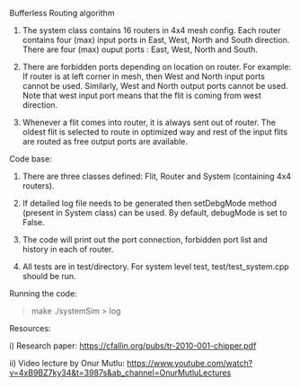 Bufferless Routing algorithm

1) The system class contains 16 routers in 4x4 mesh config. Each router contains four (max) input ports in East, West, North and South direction. There are four (max) ouput ports : East, West, North and South.

2) There are forbidden ports depending on location on router. For example: If router is at left corner in mesh, then West and North input ports cannot be used. Similarly, West and North output ports cannot be used. 
Note that west input port means that the flit is coming from west direction.

3) Whenever a flit comes into router, it is always sent out of router. The oldest flit is selected to route in optimized way and rest of the input flits are routed as free output ports are available. 

Code base:

1) There are three classes defined: Flit, Router and System (containing 4x4 routers).

2) If detailed log file needs to be generated then setDebgMode method (present in System class) can be used. By default, debugMode is set to False.

3) The code will print out the port connection, forbidden port list and history in each of router.

4) All tests are in test/directory. For system level test, test/test_system.cpp should be run.

Running the code:

> make
> ./systemSim > log

Resources:

i) Research paper: https://cfallin.org/pubs/tr-2010-001-chipper.pdf

ii) Video lecture by Onur Mutlu: https://www.youtube.com/watch?v=4xB9BZ7ky34&t=3987s&ab_channel=OnurMutluLectures